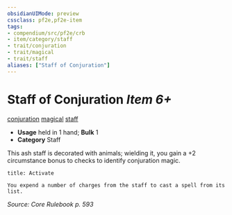 ```yaml
---
obsidianUIMode: preview
cssclass: pf2e,pf2e-item
tags:
- compendium/src/pf2e/crb
- item/category/staff
- trait/conjuration
- trait/magical
- trait/staff
aliases: ["Staff of Conjuration"]
---
```

# Staff of Conjuration *Item 6+*  
[conjuration](/rules/traits/conjuration.md)  [magical](/rules/traits/magical.md)  [staff](/rules/traits/staff.md)  

- **Usage** held in 1 hand; **Bulk** 1
- **Category** Staff

This ash staff is decorated with animals; wielding it, you gain a +2 circumstance bonus to checks to identify conjuration magic.

```ad-embed-ability
title: Activate

You expend a number of charges from the staff to cast a spell from its list.
```

*Source: Core Rulebook p. 593*